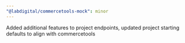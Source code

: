 ```yaml
---
"@labdigital/commercetools-mock": minor
---
```


Added additional features to project endpoints, updated project starting defaults to align with commercetools
